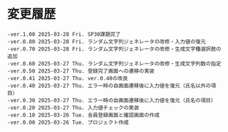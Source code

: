 # 変更履歴

	-ver.1.00 2025-03-28 Fri. SP30課題完了
	-ver.0.80 2025-03-28 Fri. ランダム文字列ジェネレータの改修・入力値の復元
	-ver.0.70 2025-03-28 Fri. ランダム文字列ジェネレータの改修・生成文字種選択肢の追加
	-ver.0.60 2025-03-27 Thu. ランダム文字列ジェネレータの改修・生成文字列数の指定
	-ver.0.50 2025-03-27 Thu. 登録完了画面への遷移の実装
	-ver.0.41 2025-03-27 Thu. ver.0.40の改良
	-ver.0.40 2025-03-27 Thu. エラー時の自画面遷移後に入力値を復元（氏名以外の項目）
	-ver.0.30 2025-03-27 Thu. エラー時の自画面遷移後に入力値を復元（氏名の項目）
	-ver.0.20 2025-03-27 Thu. 入力値チェックの実装
	-ver.0.10 2025-03-26 Tue. 会員登録画面と確認画面の作成
	-ver.0.00 2025-03-26 Tue. プロジェクト作成
